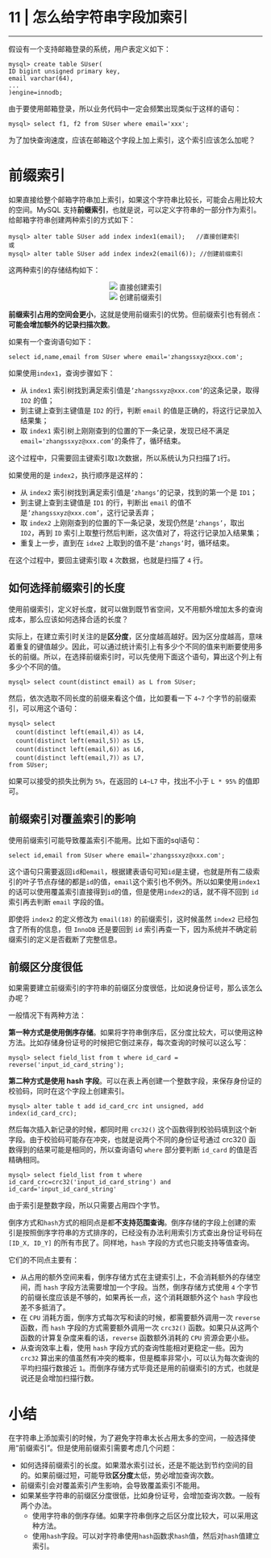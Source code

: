 ﻿# 11 | 怎么给字符串字段加索引
---

假设有一个支持邮箱登录的系统，用户表定义如下：
```
mysql> create table SUser(
ID bigint unsigned primary key,
email varchar(64), 
... 
)engine=innodb; 
```
由于要使用邮箱登录，所以业务代码中一定会频繁出现类似于这样的语句：
```
mysql> select f1, f2 from SUser where email='xxx';
```
为了加快查询速度，应该在邮箱这个字段上加上索引，这个索引应该怎么加呢？

# 前缀索引
如果直接给整个邮箱字符串加上索引，如果这个字符串比较长，可能会占用比较大的空间。MySQL 支持**前缀索引**，也就是说，可以定义字符串的一部分作为索引。给邮箱字符串创建两种索引的方式如下：
```
mysql> alter table SUser add index index1(email);   //直接创建索引
或
mysql> alter table SUser add index index2(email(6)); //创建前缀索引
```

这两种索引的存储结构如下：
<div align="center">
<img src="https://raw.githubusercontent.com/adamhand/LeetCode-images/master/mysql45_11_1.jpg">
直接创建索引
</div>

<div align="center">
<img src="https://raw.githubusercontent.com/adamhand/LeetCode-images/master/mysql45_11_2.jpg">
创建前缀索引
</div>

**前缀索引占用的空间会更小**，这就是使用前缀索引的优势。但前缀索引也有弱点：**可能会增加额外的记录扫描次数**。

如果有一个查询语句如下：
```
select id,name,email from SUser where email='zhangssxyz@xxx.com';
```
如果使用`index1`，查询步骤如下：

- 从 `index1` 索引树找到满足索引值是`’zhangssxyz@xxx.com’`的这条记录，取得 `ID2` 的值；
- 到主键上查到主键值是 `ID2` 的行，判断 `email` 的值是正确的，将这行记录加入结果集；
- 取 `index1` 索引树上刚刚查到的位置的下一条记录，发现已经不满足 `email='zhangssxyz@xxx.com’`的条件了，循环结束。

这个过程中，只需要回主键索引取`1`次数据，所以系统认为只扫描了`1`行。

如果使用的是 `index2`，执行顺序是这样的：

- 从 `index2` 索引树找到满足索引值是`’zhangs’`的记录，找到的第一个是 `ID1`；
- 到主键上查到主键值是 `ID1` 的行，判断出 `email` 的值不是`’zhangssxyz@xxx.com’`，这行记录丢弃；
- 取 `index2` 上刚刚查到的位置的下一条记录，发现仍然是`’zhangs’`，取出 `ID2`，再到 `ID` 索引上取整行然后判断，这次值对了，将这行记录加入结果集；
- 重复上一步，直到在 `idxe2` 上取到的值不是`’zhangs’`时，循环结束。

在这个过程中，要回主键索引取 `4` 次数据，也就是扫描了 `4` 行。

## 如何选择前缀索引的长度
使用前缀索引，定义好长度，就可以做到既节省空间，又不用额外增加太多的查询成本，那么应该如何选择合适的长度？

实际上，在建立索引时关注的是**区分度**，区分度越高越好。因为区分度越高，意味着重复的键值越少。因此，可以通过统计索引上有多少个不同的值来判断要使用多长的前缀。所以，在选择前缀索引时，可以先使用下面这个语句，算出这个列上有多少个不同的值。
```
mysql> select count(distinct email) as L from SUser;
```

然后，依次选取不同长度的前缀来看这个值，比如要看一下 `4~7` 个字节的前缀索引，可以用这个语句：
```
mysql> select 
  count(distinct left(email,4)）as L4,
  count(distinct left(email,5)）as L5,
  count(distinct left(email,6)）as L6,
  count(distinct left(email,7)）as L7,
from SUser;
```

如果可以接受的损失比例为 `5%`，在返回的 `L4~L7` 中，找出不小于 `L * 95%` 的值即可。

## 前缀索引对覆盖索引的影响
使用前缀索引可能导致覆盖索引不能用。比如下面的sql语句：
```
select id,email from SUser where email='zhangssxyz@xxx.com';
```
这个语句只需要返回`id`和`email`，根据建表语句可知`id`是主键，也就是所有二级索引的叶子节点存储的都是`id`的值，`email`这个索引也不例外。所以如果使用`index1`的话可以使用覆盖索引直接得到`id`的值，但是使用`index2`的话，就不得不回到 `id` 索引再去判断 `email` 字段的值。

即使将 `index2` 的定义修改为 `email(18)` 的前缀索引，这时候虽然 `index2` 已经包含了所有的信息，但 `InnoDB` 还是要回到 `id` 索引再查一下，因为系统并不确定前缀索引的定义是否截断了完整信息。

## 前缀区分度很低
如果需要建立前缀索引的字符串的前缀区分度很低，比如说身份证号，那么该怎么办呢？

一般情况下有两种方法：

**第一种方式是使用倒序存储**。如果将字符串倒序后，区分度比较大，可以使用这种方法。比如存储身份证号的时候把它倒过来存，每次查询的时候可以这么写：
```
mysql> select field_list from t where id_card = reverse('input_id_card_string');
```

**第二种方式是使用 hash 字段**。可以在表上再创建一个整数字段，来保存身份证的校验码，同时在这个字段上创建索引。
```
mysql> alter table t add id_card_crc int unsigned, add index(id_card_crc);
```
然后每次插入新记录的时候，都同时用 `crc32()` 这个函数得到校验码填到这个新字段。由于校验码可能存在冲突，也就是说两个不同的身份证号通过 crc32() 函数得到的结果可能是相同的，所以查询语句 `where` 部分要判断 `id_card` 的值是否精确相同。
```
mysql> select field_list from t where id_card_crc=crc32('input_id_card_string') and id_card='input_id_card_string'
```
由于索引是整数字段，所以只需要占用四个字节。

倒序方式和`hash`方式的相同点是都**不支持范围查询**。倒序存储的字段上创建的索引是按照倒序字符串的方式排序的，已经没有办法利用索引方式查出身份证号码在 `[ID_X, ID_Y]` 的所有市民了。同样地，`hash` 字段的方式也只能支持等值查询。

它们的不同点主要有：

- 从占用的额外空间来看，倒序存储方式在主键索引上，不会消耗额外的存储空间，而 `hash` 字段方法需要增加一个字段。当然，倒序存储方式使用 `4` 个字节的前缀长度应该是不够的，如果再长一点，这个消耗跟额外这个 `hash` 字段也差不多抵消了。
- 在 `CPU` 消耗方面，倒序方式每次写和读的时候，都需要额外调用一次 `reverse` 函数，而 `hash` 字段的方式需要额外调用一次 `crc32()` 函数。如果只从这两个函数的计算复杂度来看的话，`reverse` 函数额外消耗的 `CPU` 资源会更小些。
- 从查询效率上看，使用 `hash` 字段方式的查询性能相对更稳定一些。因为 `crc32` 算出来的值虽然有冲突的概率，但是概率非常小，可以认为每次查询的平均扫描行数接近 `1`。而倒序存储方式毕竟还是用的前缀索引的方式，也就是说还是会增加扫描行数。

# 小结
在字符串上添加索引的时候，为了避免字符串太长占用太多的空间，一般选择使用“前缀索引”。但是使用前缀索引需要考虑几个问题：

- 如何选择前缀索引的长度。如果潜水索引过长，还是不能达到节约空间的目的。如果前缀过短，可能导致**区分度**太低，势必增加查询次数。
- 前缀索引会对覆盖索引产生影响，会导致覆盖索引不能用。
- 如果某些字符串的前缀区分度很低，比如身份证号，会增加查询次数。一般有两个办法。
  - 使用字符串的倒序存储。如果字符串倒序之后区分度比较大，可以采用这种方法。
  - 使用`hash`字段。可以对字符串使用`hash`函数求`hash`值，然后对`hash`值建立索引。